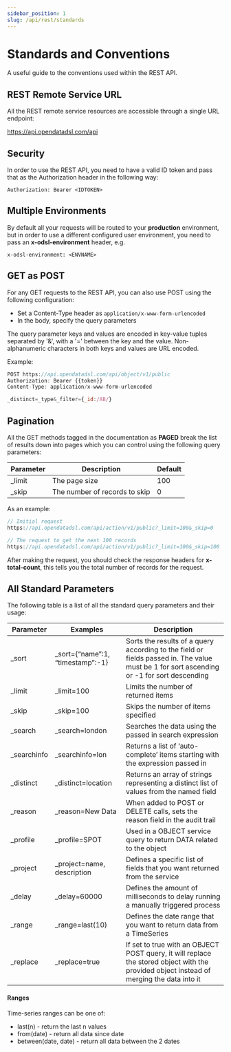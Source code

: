 ```yaml
---
sidebar_position: 1
slug: /api/rest/standards
---
```

Standards and Conventions
=========================

A useful guide to the conventions used within the REST API.

## REST Remote Service URL

All the REST remote service resources are accessible through a single URL endpoint:

https://api.opendatadsl.com/api

## Security

In order to use the REST API, you need to have a valid ID token and pass that as the Authorization header in the following way:

```
Authorization: Bearer <IDTOKEN>
```

## Multiple Environments

By default all your requests will be routed to your **production** environment, but in order to use a different configured user environment, you need to pass an **x-odsl-environment** header, e.g.

```
x-odsl-environment: <ENVNAME>
```

## GET as POST
For any GET requests to the REST API, you can also use POST using the following configuration:

* Set a Content-Type header as ```application/x-www-form-urlencoded```
* In the body, specify the query parameters

The query parameter keys and values are encoded in key-value tuples separated by '&', with a '=' between the key and the value. 
Non-alphanumeric characters in both keys and values are URL encoded.

Example:

```js
POST https://api.opendatadsl.com/api/object/v1/public
Authorization: Bearer {{token}}
Content-Type: application/x-www-form-urlencoded

_distinct=_type&_filter={_id:/AB/}
```

## Pagination

All the GET methods tagged in the documentation as **PAGED** break the list of results down into pages which you can control using the following query parameters:

| **Parameter** | **Description** | **Default** |
|-|-|-|
| _limit | The page size | 100 | 
| _skip | The number of records to skip | 0 |

As an example:

```js
// Initial request 
https://api.opendatadsl.com/api/action/v1/public?_limit=100&_skip=0

// The request to get the next 100 records
https://api.opendatadsl.com/api/action/v1/public?_limit=100&_skip=100
```

After making the request, you should check the response headers for **x-total-count**, this tells you the total number of records for the request.

## All Standard Parameters

The following table is a list of all the standard query parameters and their usage:

| **Parameter** | **Examples** | **Description** |
|-|-|-|
| _sort | _sort={“name”:1, “timestamp”:-1} | Sorts the results of a query according to the field or fields passed in. The value must be 1 for sort ascending or -1 for sort descending |
| _limit | _limit=100 | Limits the number of returned items |
| _skip | _skip=100 | Skips the number of items specified |
| _search | _search=london | Searches the data using the passed in search expression |
| _searchinfo | _searchinfo=lon | Returns a list of ‘auto-complete’ items starting with the expression passed in |
| _distinct | _distinct=location | Returns an array of strings representing a distinct list of values from the named field |
| _reason | _reason=New Data | When added to POST or DELETE calls, sets the reason field in the audit trail |
| _profile | _profile=SPOT | Used in a OBJECT service query to return DATA related to the object |
| _project | _project=name, description | Defines a specific list of fields that you want returned from the service |
| _delay | _delay=60000 | Defines the amount of milliseconds to delay running a manually triggered process |
| _range | _range=last(10) | Defines the date range that you want to return data from a TimeSeries |
| _replace | _replace=true | If set to true with an OBJECT POST query, it will replace the stored object with the provided object instead of merging the data into it |

#### Ranges

Time-series ranges can be one of:
* last(n) - return the last n values 
* from(date) - return all data since date 
* between(date, date) - return all data between the 2 dates